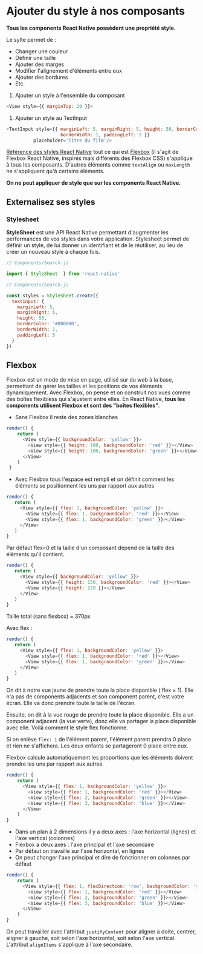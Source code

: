 ﻿
# Ajouter du style à nos composants

**Tous les components React Native possèdent une propriété style.**

Le sylte permet de :
- Changer une couleur
- Définir une taille
- Ajouter des marges
- Modifier l'alignement d'éléments entre eux
- Ajouter des bordures
- Etc.

1. Ajouter un style à l'ensemble du composant
```javascript
<View style={{ marginTop: 20 }}>
```
1. Ajouter un style au TextInput
```javascript
<TextInput style={{ marginLeft: 5, marginRight: 5, height: 50, borderColor: '#000000',
                    borderWidth: 1, paddingLeft: 5 }} 
          placeholder='Titre du film'/>
```
[Référence des styles React Native](https://github.com/vhpoet/react-native-styling-cheat-sheet)
tout ce qui est [Flexbox](https://github.com/vhpoet/react-native-styling-cheat-sheet#flexbox) (il s'agit de Flexbox React Native, inspirés mais différents des Flexbox CSS) s'applique à tous les composants. D'autres éléments comme `textAlign` ou `maxLength` ne s'appliquent qu'à certains éléments.

**On ne peut appliquer de style que sur les components React Native.**

## Externalisez ses styles

### Stylesheet

**StyleSheet** est une API React Native permettant d'augmenter les performances de vos styles dans votre application. Stylesheet permet de définir un style, de lui donner un identifiant et de le réutiliser, au lieu de créer un nouveau style à chaque fois.
```javascript
// Components/Search.js

import { StyleSheet  } from 'react-native'
```

```javascript
// Components/Search.js

const styles = StyleSheet.create({
  textinput: {
    marginLeft: 5,
    marginRight: 5,
    height: 50,
    borderColor: '#000000',
    borderWidth: 1,
    paddingLeft: 5
  }
})
```

## Flexbox

Flexbox est un mode de mise en page, utilisé sur du web à la base, permettant de gérer les tailles et les positions de vos éléments dynamiquement. Avec Flexbox, on pense et on construit nos vues comme des boîtes flexibless qui s'ajustent entre elles. En React Native, **tous les components utilisent Flexbox et sont des "boîtes flexibles"**.

- Sans Flexbox il reste des zones blanches
```javascript
render() {
    return (
      <View style={{ backgroundColor: 'yellow' }}>
        <View style={{ height: 100, backgroundColor: 'red' }}></View>
        <View style={{ height: 100, backgroundColor: 'green' }}></View>
      </View>
    )
 }
 ```
 - Avec Flexbox tous l'espace est rempli et on définit comment les éléments se positionnent les uns par rapport aux autres
 ```javascript
 render() {
    return (
      <View style={{ flex: 1, backgroundColor: 'yellow' }}>
        <View style={{ flex: 1, backgroundColor: 'red' }}></View>
        <View style={{ flex: 1, backgroundColor: 'green' }}></View>
      </View>
    )
}
 ```
 Par défaut flex=0 et la taille d'un composant dépend de la taille des éléments qu'il contient.
 ```javascript
 render() {
    return (
      <View style={{ backgroundColor: 'yellow' }}>
        <View style={{ height: 150, backgroundColor: 'red' }}></View>
        <View style={{ height: 220 }}></View>
      </View>
    )
 }
 ```
 Taille total (sans flexbox) = 370px
 
 Avec flex : 
 ```javascript
 render() {
    return (
      <View style={{ flex: 1, backgroundColor: 'yellow' }}>
        <View style={{ flex: 1, backgroundColor: 'red' }}></View>
        <View style={{ flex: 1, backgroundColor: 'green' }}></View>
      </View>
    )
}
 ```
On dit à notre vue jaune de prendre toute la place disponible (  flex  = 1). Elle n'a pas de components adjacents et son component parent, c'est votre écran. Elle va donc prendre toute la taille de l'écran.

Ensuite, on dit à la vue rouge de prendre toute la place disponible. Elle a un component adjacent (la vue verte), donc elle va partager la place disponible avec elle. Voilà comment le style  flex  fonctionne.

Si on enlève `flex: 1` de l'élément parent, l'élément parent prendra 0 place et rien ne s'affichera. Les deux enfants se partageront 0 place entre eux.

Flexbox calcule automatiquement les proportions que les éléments doivent prendre les uns par rapport aux autres.
```javascript
render() {
    return (
      <View style={{ flex: 1, backgroundColor: 'yellow' }}>
        <View style={{ flex: 1, backgroundColor: 'red' }}></View>
        <View style={{ flex: 2, backgroundColor: 'green' }}></View>
        <View style={{ flex: 3, backgroundColor: 'blue' }}></View>
      </View>
    )
}
```

* Dans un plan à 2 dimensions il y a deux axes : l'axe horizontal (lignes) et l'axe vertical (colonnes)
* Flexbox a deux axes : l'axe principal et l'axe secondaire
* Par défaut on travaille sur l'axe horizontal, en lignes
* On peut changer l'axe principal et dire de fonctionner en colonnes par défaut
```javascript
render() {
    return (
      <View style={{ flex: 1, flexDirection: 'row', backgroundColor: 'yellow' }}>
        <View style={{ flex: 1, backgroundColor: 'red' }}></View>
        <View style={{ flex: 2, backgroundColor: 'green' }}></View>
        <View style={{ flex: 3, backgroundColor: 'blue' }}></View>
      </View>
    )
}
```
On peut travailler avec l'attribut ```justifyContent``` pour aligner à doite, centrer, aligner à gauche, soit selon l'axe horizontal, soit selon l'axe vertical. L'attribut ```alignItems``` s'applique à l'axe secondaire.

